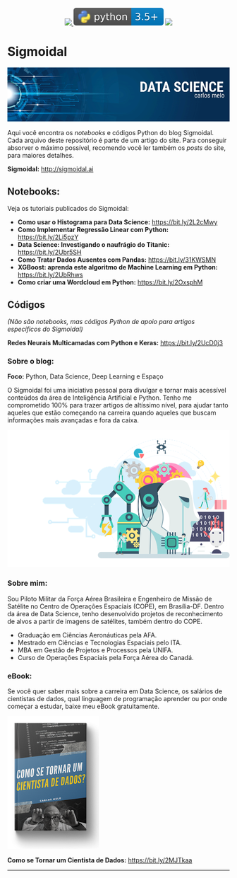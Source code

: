 <p align="center">
    <a href="http://sigmoidal.ai" alt="Contributors">
        <img src="https://img.shields.io/badge/sigmoidal-ai-yellow" />
    </a>
    <img src="/img/python-logo.svg">
    <a href="https://github.com/carlosfab/sigmoidal_ai/issues"><img src="https://img.shields.io/badge/contributions-welcome-brightgreen.svg?style=flat"></a>
</p>

# Sigmoidal


<p align="center">
  <img src="/img/github_cover.png" >
</p>

Aqui você encontra os *notebooks* e códigos Python do blog Sigmoidal. Cada arquivo deste repositório é parte de um artigo do site. Para conseguir absorver o máximo possível, recomendo você ler também os *posts* do site, para maiores detalhes.

**Sigmoidal:** http://sigmoidal.ai

## Notebooks:
Veja os tutoriais publicados do Sigmoidal:

* **Como usar o Histograma para Data Science:** https://bit.ly/2L2cMwy
* **Como Implementar Regressão Linear com Python:** https://bit.ly/2Li5pzY
* **Data Science: Investigando o naufrágio do Titanic:** https://bit.ly/2Ubr5SH
* **Como Tratar Dados Ausentes com Pandas:** https://bit.ly/31KWSMN
* **XGBoost: aprenda este algoritmo de Machine Learning em Python:** https://bit.ly/2UbRhws
* **Como criar uma Wordcloud em Python:** https://bit.ly/2OxsphM

## Códigos
*(Não são notebooks, mas códigos Python de apoio para artigos específicos do Sigmoidal)*

**Redes Neurais Multicamadas com Python e Keras:** https://bit.ly/2UcD0j3

### Sobre o blog:

**Foco:** Python, Data Science, Deep Learning e Espaço

O Sigmoidal foi uma iniciativa pessoal para divulgar e tornar mais acessível conteúdos da área de Inteligência Artificial e Python. Tenho me comprometido 100% para trazer artigos de altíssimo nível, para ajudar tanto aqueles que estão começando na carreira quando aqueles que buscam informações mais avançadas e fora da caixa.

![Sigmoida, blog sobre Python, Data Science e Deep Learning](img/index.png)

### Sobre mim:

Sou Piloto Militar da Força Aérea Brasileira e Engenheiro de Missão de Satélite no Centro de Operações Espaciais (COPE), em Brasília-DF. Dentro da área de Data Science, tenho desenvolvido projetos de reconhecimento de alvos a partir de imagens de satélites, também dentro do COPE.

* Graduação em Ciências Aeronáuticas pela AFA.
* Mestrado em Ciências e Tecnologias Espaciais pelo ITA.
* MBA em Gestão de Projetos e Processos pela UNIFA.
* Curso de Operações Espaciais pela Força Aérea do Canadá.

### eBook:
Se você quer saber mais sobre a carreira em Data Science, os salários de cientistas de dados, qual linguagem de programação aprender ou por onde começar a estudar, baixe meu eBook gratuitamente. 

![eBook - Como se Tornar um Cientista de Dados - Python](img/ebook_ds.png)

**Como se Tornar um Cientista de Dados:** https://bit.ly/2MJTkaa

---





